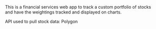 This is a financial services web app to track a custom portfolio of stocks and have the weightings tracked and displayed on charts.

API used to pull stock data: Polygon
